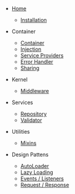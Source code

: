 * [Home](/)
    * [Installation](docs/install.md)

* Container
    * [Container](docs/container.md)
    * [Injection](docs/injection.md)
    * [Service Providers](docs/providers.md)
    * [Error Handler](docs/error-handling.md)
    * [Sharing](docs/sharing.md)
    
* Kernel
    * [Middleware](docs/middleware.md)

* Services
    * [Repository](docs/repository.md)
    * [Validator](docs/validator.md)

* Utilities
    * [Mixins](docs/mixins.md)

* Design Pattens
    * [AutoLoader](docs/autoloader.md)
    * [Lazy Loading](docs/lazy-loading.md)
    * [Events / Listeners](docs/events-listeners.md)
    * [Request / Response](docs/request-response.md)